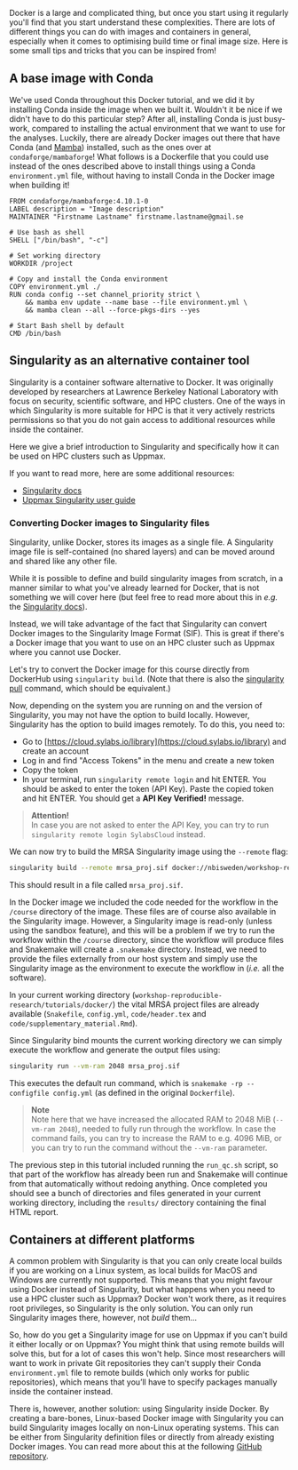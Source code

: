 Docker is a large and complicated thing, but once you start using it regularly
you'll find that you start understand these complexities. There are lots of
different things you can do with images and containers in general, especially
when it comes to optimising build time or final image size. Here is some small
tips and tricks that you can be inspired from!

## A base image with Conda

We've used Conda throughout this Docker tutorial, and we did it by installing
Conda inside the image when we built it. Wouldn't it be nice if we didn't have
to do this particular step? After all, installing Conda is just busy-work,
compared to installing the actual environment that we want to use for the
analyses. Luckily, there are already Docker images out there that have Conda
(and [Mamba](conda-4-extra-material)) installed, such as the ones over at
`condaforge/mambaforge`! What follows is a Dockerfile that you could use instead
of the ones described above to install things using a Conda `environment.yml`
file, without having to install Conda in the Docker image when building it!

```no-highlight
FROM condaforge/mambaforge:4.10.1-0
LABEL description = "Image description"
MAINTAINER "Firstname Lastname" firstname.lastname@gmail.se

# Use bash as shell
SHELL ["/bin/bash", "-c"]

# Set working directory
WORKDIR /project

# Copy and install the Conda environment
COPY environment.yml ./
RUN conda config --set channel_priority strict \
    && mamba env update --name base --file environment.yml \
    && mamba clean --all --force-pkgs-dirs --yes

# Start Bash shell by default
CMD /bin/bash
```

## Singularity as an alternative container tool

Singularity is a container software alternative to Docker. It was originally
developed by researchers at Lawrence Berkeley National Laboratory with focus on
security, scientific software, and HPC clusters. One of the ways in which
Singularity is more suitable for HPC is that it very actively restricts
permissions so that you do not gain access to additional resources while inside
the container.

Here we give a brief introduction to Singularity and specifically how it can be
used on HPC clusters such as Uppmax.

If you want to read more, here are some additional resources:

* [Singularity docs](https://sylabs.io/guides/3.4/user-guide/index.html)
* [Uppmax Singularity user guide](
  https://www.uppmax.uu.se/support/user-guides/singularity-user-guide/)

### Converting Docker images to Singularity files

Singularity, unlike Docker, stores its images as a single file. A Singularity 
image file is self-contained (no shared layers) and can be moved around and 
shared like any other file.

While it is possible to define and build singularity images from scratch, in a
manner similar to what you've already learned for Docker, that is not something
we will cover here (but feel free to read more about this in _e.g._ the 
[Singularity docs](https://sylabs.io/guides/3.4/user-guide/quick_start.html#singularity-definition-files)).

Instead, we will take advantage of the fact that Singularity can convert Docker 
images to the Singularity Image Format (SIF). This is great if there's a Docker 
image that you want to use on an HPC cluster such as Uppmax where you cannot use 
Docker. 

Let's try to convert the Docker image for this course directly from DockerHub 
using `singularity build`. (Note that there is also the 
[singularity pull](https://sylabs.io/guides/3.4/user-guide/cli/singularity_pull.html)
command, which should be equivalent.)

Now, depending on the system you are running on and the version of Singularity, 
you may not have the option to build locally. However, Singularity has the 
option to build images remotely. To do this, you need to:

* Go to [https://cloud.sylabs.io/library](https://cloud.sylabs.io/library) and 
  create an account
* Log in and find "Access Tokens" in the menu and create a new token
* Copy the token
* In your terminal, run `singularity remote login` and hit ENTER. You should be
  asked to enter the token (API Key). Paste the copied token and hit ENTER. 
  You should get a **API Key Verified!** message.

> **Attention!** <br>
> In case you are not asked to enter the API Key, you can try to run 
> `singularity remote login SylabsCloud` instead.

We can now try to build the MRSA Singularity image using the `--remote` flag:

```bash
singularity build --remote mrsa_proj.sif docker://nbisweden/workshop-reproducible-research
```

This should result in a file called `mrsa_proj.sif`. 

In the Docker image we included the code needed for the workflow in the
`/course` directory of the image. These files are of course also available in
the Singularity image. However, a Singularity image is read-only (unless using
the sandbox feature), and this will be a problem if we try to run the workflow
within the `/course` directory, since the workflow will produce files and
Snakemake will create a `.snakemake` directory.  Instead, we need to provide
the files externally from our host system and simply use the Singularity image
as the environment to execute the workflow in (*i.e.* all the software).

In your current working directory (`workshop-reproducible-research/tutorials/docker/`) 
the vital MRSA project files are already available (`Snakefile`, `config.yml`, 
`code/header.tex` and `code/supplementary_material.Rmd`). 

Since Singularity bind mounts the current working directory we can simply
execute the workflow and generate the output files using:

```bash
singularity run --vm-ram 2048 mrsa_proj.sif
```

This executes the default run command, which is 
`snakemake -rp --configfile config.yml` (as defined in the original 
`Dockerfile`). 

> **Note** <br>
> Note here that we have increased the allocated RAM to 2048 MiB (`--vm-ram 2048`), 
> needed to fully run through the workflow. In case the command fails, 
> you can try to increase the RAM to e.g. 4096 MiB, or you can try to run the
> command without the  `--vm-ram` parameter.

The previous step in this tutorial included running the `run_qc.sh` script, 
so that part of the workflow has already been run and Snakemake will continue 
from that automatically without redoing anything. Once completed you should 
see a bunch of directories and files generated in your current working 
directory, including the `results/` directory containing the final HTML report.

## Containers at different platforms

A common problem with Singularity is that you can only create local builds if
you are working on a Linux system, as local builds for MacOS and Windows are
currently not supported. This means that you might favour using Docker instead
of Singularity, but what happens when you need to use a HPC cluster such as
Uppmax? Docker won't work there, as it requires root privileges, so Singularity
is the only solution. You can only run Singularity images there, however, not
*build* them...

So, how do you get a Singularity image for use on Uppmax if you can't build it
either locally or on Uppmax? You might think that using remote builds will
solve this, but for a lot of cases this won't help. Since most researchers will
want to work in private Git repositories they can't supply their Conda
`environment.yml` file to remote builds (which only works for public
repositories), which means that you’ll have to specify packages manually inside
the container instead.

There is, however, another solution: using Singularity inside Docker. By
creating a bare-bones, Linux-based Docker image with Singularity you can build
Singularity images locally on non-Linux operating systems. This can be either
from Singularity definition files or directly from already existing Docker
images. You can read more about this at the following [GitHub repository](https://github.com/kaczmarj/singularity-in-docker).
